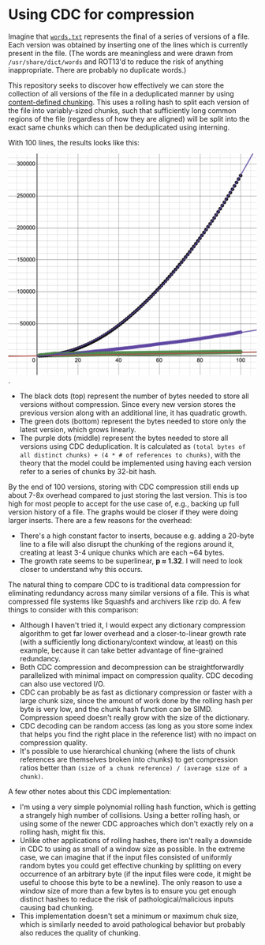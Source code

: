 # Using CDC for compression

Imagine that [`words.txt`](words.txt) represents the final of a series of versions of a file. Each version was obtained by inserting one of the lines which is currently present in the file. (The words are meaningless and were drawn from `/usr/share/dict/words` and ROT13'd to reduce the risk of anything inappropriate. There are probably no duplicate words.)

This repository seeks to discover how effectively we can store the collection of all versions of the file in a deduplicated manner by using [content-defined chunking](https://en.wikipedia.org/wiki/Content-Defined_Chunking). This uses a rolling hash to split each version of the file into variably-sized chunks, such that sufficiently long common regions of the file (regardless of how they are aligned) will be split into the exact same chunks which can then be deduplicated using interning.

With 100 lines, the results looks like this:

![Desmos graph showing three curves representing cumulative byte counts for the first N versions. The data for the resulting curve can be found in `report.txt`.](image/growth.png).

- The black dots (top) represent the number of bytes needed to store all versions without compression. Since every new version stores the previous version along with an additional line, it has quadratic growth.
- The green dots (bottom) represent the bytes needed to store only the latest version, which grows linearly.
- The purple dots (middle) represent the bytes needed to store all versions using CDC deduplication. It is calculated as `(total bytes of all distinct chunks) + (4 * # of references to chunks)`, with the theory that the model could be implemented using having each version refer to a series of chunks by 32-bit hash.

By the end of 100 versions, storing with CDC compression still ends up about 7-8x overhead compared to just storing the last version. This is too high for most people to accept for the use case of, e.g., backing up full version history of a file. The graphs would be closer if they were doing larger inserts. There are a few reasons for the overhead:

- There's a high constant factor to inserts, because e.g. adding a 20-byte line to a file will also disrupt the chunking of the regions around it, creating at least 3-4 unique chunks which are each ~64 bytes.
- The growth rate seems to be superlinear, **p ≈ 1.32**. I will need to look closer to understand why this occurs.

The natural thing to compare CDC to is traditional data compression for eliminating redundancy across many similar versions of a file. This is what compressed file systems like Squashfs and archivers like rzip do. A few things to consider with this comparison:

- Although I haven't tried it, I would expect any dictionary compression algorithm to get far lower overhead and a closer-to-linear growth rate (with a sufficiently long dictionary/context window, at least) on this example, because it can take better advantage of fine-grained redundancy.
- Both CDC compression and decompression can be straightforwardly parallelized with minimal impact on compression quality. CDC decoding can also use vectored I/O.
- CDC can probably be as fast as dictionary compression or faster with a large chunk size, since the amount of work done by the rolling hash per byte is very low, and the chunk hash function can be SIMD. Compression speed doesn't really grow with the size of the dictionary.
- CDC decoding can be random access (as long as you store some index that helps you find the right place in the reference list) with no impact on compression quality.
- It's possible to use hierarchical chunking (where the lists of chunk references are themselves broken into chunks) to get compression ratios better than `(size of a chunk reference) / (average size of a chunk)`.

A few other notes about this CDC implementation:

- I'm using a very simple polynomial rolling hash function, which is getting a strangely high number of collisions. Using a better rolling hash, or using some of the newer CDC approaches which don't exactly rely on a rolling hash, might fix this.
- Unlike other applications of rolling hashes, there isn't really a downside in CDC to using as small of a window size as possible. In the extreme case, we can imagine that if the input files consisted of uniformly random bytes you could get effective chunking by splitting on every occurrence of an arbitrary byte (if the input files were code, it might be useful to choose this byte to be a newline). The only reason to use a window size of more than a few bytes is to ensure you get enough distinct hashes to reduce the risk of pathological/malicious inputs causing bad chunking.
- This implementation doesn't set a minimum or maximum chuk size, which is similarly needed to avoid pathological behavior but probably also reduces the quality of chunking.

